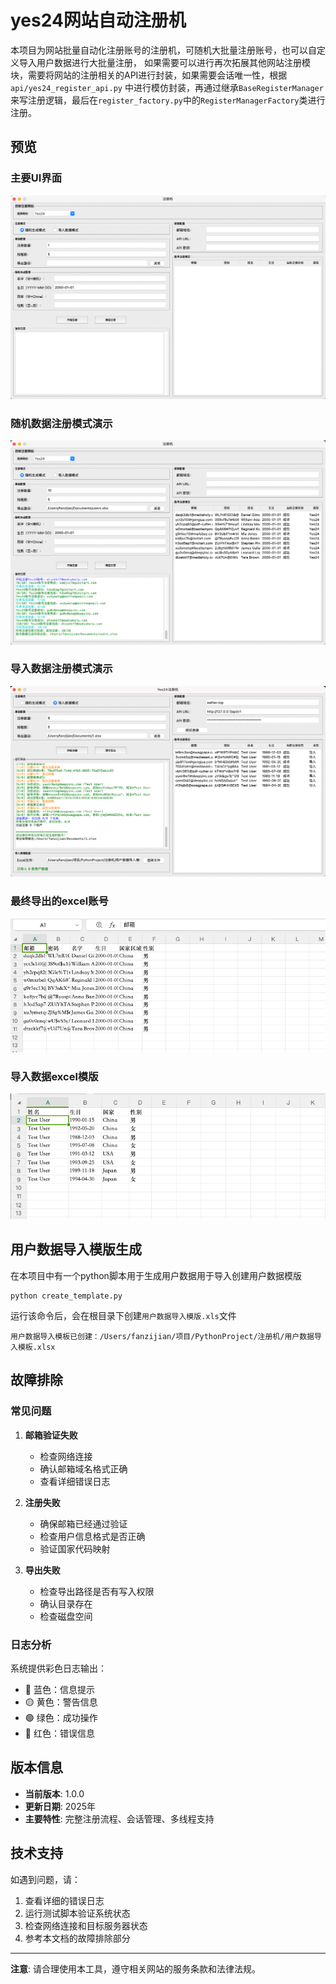 # yes24网站自动注册机

本项目为网站批量自动化注册账号的注册机，可随机大批量注册账号，也可以自定义导入用户数据进行大批量注册，
如果需要可以进行再次拓展其他网站注册模块，需要将网站的注册相关的API进行封装，如果需要会话唯一性，根据`api/yes24_register_api.py`
中进行模仿封装，再通过继承`BaseRegisterManager`来写注册逻辑，最后在`register_factory.py`中的`RegisterManagerFactory`类进行注册。


## 预览
### 主要UI界面
![img.png](doc/img.png)

### 随机数据注册模式演示
![img.png](doc/img2.png)

### 导入数据注册模式演示
![img.png](doc/img3.png)

### 最终导出的excel账号
![img.png](doc/img4.png)

### 导入数据excel模版
![img.png](doc/img5.png)

## 用户数据导入模版生成
在本项目中有一个python脚本用于生成用户数据用于导入创建用户数据模版
```shell
python create_template.py
```

运行该命令后，会在根目录下创建`用户数据导入模版.xls`文件
```
用户数据导入模板已创建：/Users/fanzijian/项目/PythonProject/注册机/用户数据导入模板.xlsx
```


## 故障排除

### 常见问题

1. **邮箱验证失败**
   - 检查网络连接
   - 确认邮箱域名格式正确
   - 查看详细错误日志

2. **注册失败**
   - 确保邮箱已经通过验证
   - 检查用户信息格式是否正确
   - 验证国家代码映射

3. **导出失败**
   - 检查导出路径是否有写入权限
   - 确认目录存在
   - 检查磁盘空间

### 日志分析
系统提供彩色日志输出：
- 🔵 蓝色：信息提示
- 🟡 黄色：警告信息
- 🟢 绿色：成功操作
- 🔴 红色：错误信息

## 版本信息

- **当前版本**: 1.0.0
- **更新日期**: 2025年
- **主要特性**: 完整注册流程、会话管理、多线程支持

## 技术支持

如遇到问题，请：
1. 查看详细的错误日志
2. 运行测试脚本验证系统状态
3. 检查网络连接和目标服务器状态
4. 参考本文档的故障排除部分

---

**注意**: 请合理使用本工具，遵守相关网站的服务条款和法律法规。